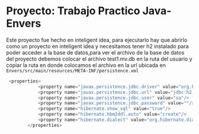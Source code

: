 # Proyecto: Trabajo Practico Java-Envers

Este proyecto fue hecho en inteligent idea, para ejecutarlo hay que abrirlo como un proyecto en inteligent idea y necesitamos tener h2 instalado para poder acceder a la base de datos,para ver el archivo de la base de datos del proyecto debemos colocar el archivo test1.mv.db en la ruta del usuario y copiar la ruta en donde colocamos el archivo en la url ubicada en `Envers/src/main/resources/META-INF/persistence.xml`

```java
 <properties>
            <property name="javax.persistence.jdbc.driver" value="org.h2.Driver"/>
            <property name="javax.persistence.jdbc.url" value="jdbc:h2:///home/leitoxx/test1"/>//Dentro de estas comillas se escribe la direccion donde ubicamos test1
            <property name="javax.persistence.jdbc.user" value="sa"/>
            <property name="javax.persistence.jdbc.password" value=""/>
            <property name="hibernate.show_sql" value="true"/>
            <property name="hibernate.hbm2ddl.auto" value="create"/>
            <property name="hibernate.dialect" value="org.hibernate.dialect.H2Dialect"/>
        </properties>
```

